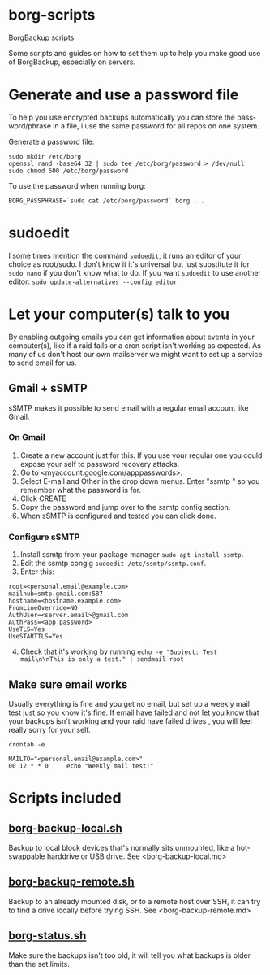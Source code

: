 # borg-scripts
BorgBackup scripts

Some scripts and guides on how to set them up to help you make good use of BorgBackup, especially on servers.

# Generate and use a password file
To help you use encrypted backups automatically you can store the pass-word/phrase in a file, i use the same password for all repos on one system.

Generate a password file:
```
sudo mkdir /etc/borg
openssl rand -base64 32 | sudo tee /etc/borg/password > /dev/null
sudo chmod 600 /etc/borg/password
```

To use the password when running borg:
```
BORG_PASSPHRASE=`sudo cat /etc/borg/password` borg ...
```

# sudoedit
I some times mention the command ```sudoedit```, it runs an editor of your choice as root/sudo. I don't know it it's universal but just substitute it for ```sudo nano``` if you don't know what to do.
If you want ```sudoedit``` to use another editor:
```sudo update-alternatives --config editor```

# Let your computer(s) talk to you
By enabling outgoing emails you can get information about events in your computer(s), like if a raid fails or a cron script isn't working as expected. As many of us don't host our own mailserver we might want to set up a service to send email for us.

## Gmail + sSMTP
sSMTP makes it possible to send email with a regular email account like Gmail.

### On Gmail
1. Create a new account just for this. If you use your regular one you could expose your self to password recovery attacks.
2. Go to <myaccount.google.com/apppasswords>.
3. Select E-mail and Other in the drop down menus. Enter "ssmtp <hostname>" so you remember what the password is for.
4. Click CREATE
5. Copy the password and jump over to the ssmtp config section.
6. When sSMTP is ocnfigured and tested you can click done.

### Configure sSMTP
1. Install ssmtp from your package manager ```sudo apt install ssmtp```.
2. Edit the ssmtp congig ```sudoedit /etc/ssmtp/ssmtp.conf```.
3. Enter this:
```
root=<personal.email@example.com>
mailhub=smtp.gmail.com:587
hostname=<hostname.example.com>
FromLineOverride=NO
AuthUser=<server.email>@gmail.com
AuthPass=<app password>
UseTLS=Yes
UseSTARTTLS=Yes
```
4. Check that it's working by running ```echo -e "Subject: Test mail\n\nThis is only a test." | sendmail root```

## Make sure email works
Usually everything is fine and you get no email, but set up a weekly mail test just so you know it's fine. If email have failed and not let you know that your backups isn't working and your raid have failed drives , you will feel really sorry for your self.

```crontab -e```
```
MAILTO="<personal.email@example.com>"
00 12 * * 0     echo "Weekly mail test!"
```

# Scripts included

## [borg-backup-local.sh](borg-backup-local.md)
Backup to local block devices that's normally sits unmounted, like a hot-swappable harddrive or USB drive.
See <borg-backup-local.md>

## [borg-backup-remote.sh](borg-backup-remote.md)
Backup to an already mounted disk, or to a remote host over SSH, it can try to find a drive locally before trying SSH.
See <borg-backup-remote.md>

## [borg-status.sh](borg-status.md)
Make sure the backups isn't too old, it will tell you what backups is older than the set limits.
